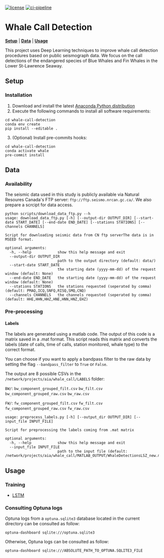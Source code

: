 [![license](https://img.shields.io/badge/License-MIT-brightgreen.svg)](https://github.com/mila-aia/ner/blob/main/LICENSE)
[![ci-pipeline](https://github.com/mila-aia/whale-call-detection/actions/workflows/ci_pipeline.yml/badge.svg)](https://github.com/mila-aia/whale-call-detection/actions/workflows/ci_pipeline.yml)

# Whale Call Detection 
[__Setup__](#setup)
| [__Data__](#data)
| [__Usage__](#usage)

This project uses Deep Learning techniques to improve whale call detection procedures based on public seismograph data. We focus on the call detections of the endangered species of Blue Whales and Fin Whales in the Lower St-Lawrence Seaway.

## Setup
### Installation
1. Download and install the latest [Anaconda Python distribution](https://www.anaconda.com/distribution/#download-section)
2. Execute the following commands to install all software requirements:
```
cd whale-call-detection
conda env create
pip install --editable .
```

3. (Optional) Install pre-commits hooks:
```
cd whale-call-detection
conda activate whale
pre-commit install
```

## Data
### Availability
The seismic data used in this study is publicly available via Natural Resoures Canada's FTP server: `ftp://ftp.seismo.nrcan.gc.ca/`. We also prepare a scrcipt for data access.

```
python scripts/download_data_ftp.py --h
usage: download_data_ftp.py [-h] [--output-dir OUTPUT_DIR] [--start-date START_DATE] [--end-date END_DATE] [--stations STATIONS] [--channels CHANNELS]

Script for downloading seismic data from CN ftp serverThe data is in MSEED format.

optional arguments:
  -h, --help            show this help message and exit
  --output-dir OUTPUT_DIR
                        path to the output directory (default: data/)
  --start-date START_DATE
                        the starting date (yyyy-mm-dd) of the request window (default: None)
  --end-date END_DATE   the starting date (yyyy-mm-dd) of the request window (default: None)
  --stations STATIONS   the stations requested (seperated by comma) (default: PMAQ,ICQ,SNFQ,RISQ,SMQ,CNQ)
  --channels CHANNELS   the channels requested (seperated by comma) (default: HHE,HHN,HHZ,HNE,HNN,HNZ,EHZ)
```

### Pre-processing

#### Labels
The labels are generated using a matlab code. The output of this code is a matrix saved in a .mat format.
This script reads this matrix and converts the labels (date of calls, time of calls, station monitored, whale type) to the correct format.

You can choose if you want to apply a bandpass filter to the raw data by setting the flag `--bandpass_filter` to `True` or `False`.

The output are 8 possible CSVs in the `/network/projects/aia/whale_call/LABELS` folder:

`BW/`:
`bw_component_grouped_filt.csv`  `bw_filt.csv`
`bw_component_grouped_raw.csv`   `bw_raw.csv`

`FW/`:
`fw_component_grouped_filt.csv`  `fw_filt.csv`
`fw_component_grouped_raw.csv`   `fw_raw.csv`

```
usage: preprocess_labels.py [-h] [--output_dir OUTPUT_DIR] [--input_file INPUT_FILE]

Script for preprocessing the labels coming from .mat matrix

optional arguments:
  -h, --help            show this help message and exit
  --input_file INPUT_FILE
                        path to the input file (default: /network/projects/aia/whale_call/MATLAB_OUTPUT/WhaleDetectionsLSZ_new.mat)
```

## Usage

### Training

- [LSTM](docs/lstm.md)


### Consulting Optuna logs
Optuna logs from a `optuna.sqlite3` database located in the current directory can be consulted as follow:
```
optuna-dashboard sqlite:///optuna.sqlite3
```
Otherwise, Optuna logs can be consulted as follow:
```
optuna-dashboard sqlite:///ABSOLUTE_PATH_TO_OPTUNA.SQLITE3_FILE
```